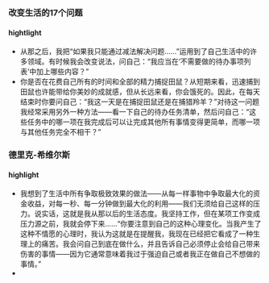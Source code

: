 ### 改变生活的17个问题
####  hightlight
- 从那之后，我把“如果我只能通过减法解决问题……”运用到了自己生活中的许多领域。有时候我会改变说法，问自己：“我应当在‘不需要做的待办事项列表’中加上哪些内容？”
- 你是否在花费自己所有的时间和全部的精力捕捉田鼠？从短期来看，迅速捕到田鼠也许能带给你美妙的成就感，但从长远来看，你会饿死的。因此，在每天结束时你要问自己：“我这一天是在捕捉田鼠还是在捕猎羚羊？”对待这一问题我经常采用另外一种方法——看一下自己的待办任务清单，然后问自己：“这些任务中的哪一项在我完成后可以让完成其他所有事情变得更简单，而哪一项与其他任务完全不相干？”

### 德里克-希维尔斯
#### highlight
- 我想到了生活中所有争取极致效果的做法——从每一样事物中争取最大化的资金收益，对每一秒、每一分钟做到最大化的利用——我们无须给自己这样的压力。说实话，这就是我从那以后的生活态度。我坚持工作，但在某项工作变成压力源之前，我就会停下来……“你要注意到自己的这种心理变化。当我产生了这种不情愿的心理时，我认为这就是在提醒我，我现在已经把它看成了一种生理上的痛苦。我会问自己到底在做什么，并且告诉自己必须停止会给自己带来伤害的事情——因为它通常意味着我过于强迫自己或者我正在做自己不想做的事情。”
- 